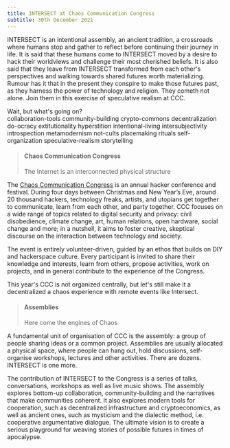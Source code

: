 ```yaml
---
title: INTERSECT at Chaos Communication Congress
subtitle: 30th December 2021
---
```


INTERSECT is an intentional assembly, an ancient tradition, a crossroads where humans stop and gather to reflect before continuing their journey in life. It is said that these humans come to INTERSECT moved by a desire to hack their worldviews and challenge their most cherished beliefs. It is also said that they leave from INTERSECT transformed from each other's perspectives and walking towards shared futures worth materializing. Rumour has it that in the present they conspire to make those futures past, as they harness the power of technology and religion. They cometh not alone. Join them in this exercise of speculative realism at CCC.

Wait, but what's going on?<br/>
<span class="badge">collaboration-tools</span>
<span class="badge">community-building</span>
<span class="badge">crypto-commons</span>
<span class="badge">decentralization</span>
<span class="badge">do-ocracy</span>
<span class="badge">extitutionality</span>
<span class="badge">hyperstition</span>
<span class="badge">intentional-living</span>
<span class="badge">intersubjectivity</span>
<span class="badge">introspection</span>
<span class="badge">metamodernism</span>
<span class="badge">not-cults</span>
<span class="badge">placemaking</span>
<span class="badge">rituals</span>
<span class="badge">self-organization</span>
<span class="badge">speculative-realism</span>
<span class="badge">storytelling</span>

> #### Chaos Communication Congress
> The Internet is an interconnected physical structure

The [Chaos Communication Congress](https://en.wikipedia.org/wiki/Chaos_Communication_Congress) is an annual hacker conference and festival. During four days between Christmas and New Year’s Eve, around 20 thousand hackers, technology freaks, artists, and utopians get together to communicate, learn from each other, and party together. CCC focuses on a wide range of topics related to digital security and privacy: civil disobedience, climate change, art, human relations, open hardware, social change and more; in a nutshell, it aims to foster creative, skeptical discourse on the interaction between technology and society.

The event is entirely volunteer-driven, guided by an ethos that builds on DIY and hackerspace culture. Every participant is invited to share their knowledge and interests, learn from others, propose activities, work on projects, and in general contribute to the experience of the Congress.

This year's CCC is not organized centrally, but let's still make it a decentralized a chaos experience with remote events like Intersect.

> #### Assemblies
> Here come the engines of Chaos

A fundamental unit of organisation of CCC is the assembly: a group of people sharing ideas or a common project. Assemblies are usually allocated a physical space, where people can hang out, hold discussions, self-organise workshops, lectures and other activities. There are dozens. INTERSECT is one more.

The contribution of INTERSECT to the Congress is a series of talks, conversations, workshops as well as live music shows. The assembly explores bottom-up collaboration, community-building and the narratives that make communities coherent. It also explores modern tools for cooperation, such as decentralized infrastructure and cryptoeconomics, as well as ancient ones, such as mysticism and the dialectic method, i.e. cooperative argumentative dialogue. The ultimate vision is to create a serious playground for weaving stories of possible futures in times of apocalypse.
